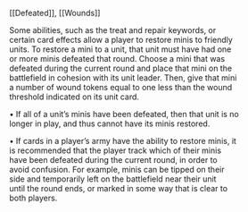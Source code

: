 [[Defeated]], [[Wounds]]

Some abilities, such as the treat and repair keywords, or  
certain card effects allow a player to restore minis to friendly  
units. To restore a mini to a unit, that unit must have had one  
or more minis defeated that round. Choose a mini that was  
defeated during the current round and place that mini on the  
battlefield in cohesion with its unit leader. Then, give that mini  
a number of wound tokens equal to one less than the wound  
threshold indicated on its unit card.  

• If all of a unit’s minis have been defeated, then that unit is no  
longer in play, and thus cannot have its minis restored.  

• If cards in a player’s army have the ability to restore minis, it  
is recommended that the player track which of their minis  
have been defeated during the current round, in order to  
avoid confusion. For example, minis can be tipped on their  
side and temporarily left on the battlefield near their unit  
until the round ends, or marked in some way that is clear to  
both players.